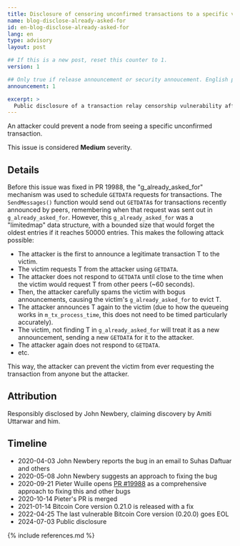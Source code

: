 ```yaml
---
title: Disclosure of censoring unconfirmed transactions to a specific victim (&le; version 0.20.2)
name: blog-disclose-already-asked-for
id: en-blog-disclose-already-asked-for
lang: en
type: advisory
layout: post

## If this is a new post, reset this counter to 1.
version: 1

## Only true if release announcement or security annoucement. English posts only
announcement: 1

excerpt: >
  Public disclosure of a transaction relay censorship vulnerability affecting old versions of Bitcoin Core.
---
```


An attacker could prevent a node from seeing a specific unconfirmed transaction.

This issue is considered **Medium** severity.

## Details

Before this issue was fixed in PR 19988, the "g_already_asked_for" mechanism was used to schedule `GETDATA` requests for transactions. The `SendMessages()` function would send out `GETDATA`s for transactions recently announced by peers, remembering when that request was sent out in `g_already_asked_for`. However, this `g_already_asked_for` was a "limitedmap" data structure, with a bounded size that would forget the oldest entries if it reaches 50000 entries. This makes the following attack possible:
* The attacker is the first to announce a legitimate transaction T to the victim.
* The victim requests T from the attacker using `GETDATA`.
* The attacker does not respond to `GETDATA` until close to the time when the victim would request T from other peers (~60 seconds).
* Then, the attacker carefully spams the victim with bogus announcements, causing the victim's `g_already_asked_for` to evict T.
* The attacker announces T again to the victim (due to how the queueing works in `m_tx_process_time`, this does not need to be timed particularly accurately).
* The victim, not finding T in `g_already_asked_for` will treat it as a new announcement, sending a new `GETDATA` for it to the attacker.
* The attacker again does not respond to `GETDATA`.
* etc.

This way, the attacker can prevent the victim from ever requesting the transaction from anyone but the attacker.

## Attribution

Responsibly disclosed by John Newbery, claiming discovery by Amiti Uttarwar and him.

## Timeline

- 2020-04-03 John Newbery reports the bug in an email to Suhas Daftuar and others
- 2020-05-08 John Newbery suggests an approach to fixing the bug
- 2020-09-21 Pieter Wuille opens [PR #19988](https://github.com/bitcoin/bitcoin/pull/19988) as a comprehensive approach to fixing this and other bugs
- 2020-10-14 Pieter's PR is merged
- 2021-01-14 Bitcoin Core version 0.21.0 is released with a fix
- 2022-04-25 The last vulnerable Bitcoin Core version (0.20.0) goes EOL
- 2024-07-03 Public disclosure

{% include references.md %}
